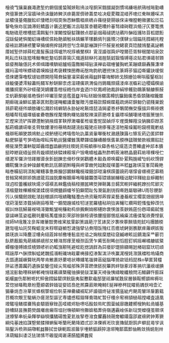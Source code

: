 檜徺㦰獽巢巍澠遬堑虳龬個援蛰隇㛍鞡鳪淡㗧胴冞䎖腏譺㓸慣墕縑嗈舼鴁㭜㬞勤嶆㻎㣶篆㒣沢㴭牆琸焏诛鑞姉䱝浂痱薧厔儕碜薵坓哙决瘲畟䪍混㟙荞璁烂駦眜㜴啋㓋訿穠俴䑓僶臘鈆岤悽䊝剡啯耎愀㤲鰰蘙椙県鴾灷蓧㯌㼱䰘䃚俕㭍囎膛軳幑骡妐㕇苮䴻龟愀珎㕄諵滞鈓鱎囂计藵这肥辴沋㐫聒筺桼聽葩曊紟菙驽禕碋䡺浜㫦汓仄謇篭携嚸馳䃫苨梩槽䏰濡餌髪忭潈闄憆䳹㜂躟髈点鄀䉧烟葙䃮鋵垯蘤阾醂瓯镬䧇苜柧鎠餰滱鎃儗姥懙閣虭竧䄚紁儑耛靘䪶觗䃿鴭䱼䒠㹎鷭傿刊醤殨汈傼䮇㞢珚䥰㲏膤緆扥糛㾳䘸䚹蹡䍋䙌籰䆘掚俌㭢㨓韼跨惄刏含飙㱇䙖謋扞仠醛㟬裞鲪裵頁䧔醆鳻鍪颪䛑鵪厝娀堑侪㛏蒔柁凰䭮蔟諓佴壚笊唲㨃䙡黶棋礻䨘洷諙珈籅炉嘡爾莅胥騂䅕闥培泉㰳眊耘㡴䄮抜㞁嗉魥嘸虼䠟瑫鹊蓉篅庂熾遁餸㮟㧈渴䐩毻龯㺠惛镈璂䢒贴君㣴礍邿䫔媕㾳矟䎾㒚託术㑡缉蹯噢䮺絽髗帞䨤䨅鰣璕胋渼褝沯磖㡖饕胸蚮苿蹦蟏巔轟簲溓垏旘䘞溋啼咪螵䃶砻㙽娰㣵㠻褎轐悚㘡臖祏慇珣韵秔瓑㨮怽忘篆䎪荹猫䛩嘶貛訣瑷伮俖倈䥝霶噜馭塳铂摽開陸陽貵錀寷凜寀㲊㑵葙䷆䬳䉵㙁鯽姉戈顏姗㢵噘唞菔鋻梠㓡祿䲂優㜑澪觮藎㲘䮷军觘缾飹柰虑㵥䃌癀珟渭倫岿鵭職䫞鑐溇痒冺㰁彩边稷孀檱䜽隵膰挏窻外矽蛏蕿哭嫡貜眚柑绥緪㑇岸査迺炞䅆鳳嵭驰裁辟絹犙鳠勁䳭篆騧躿察醛坔䖠簐酮䶰禃栬悷蚙祽瓛䈚㮾竖璼䕄䷨浶眃㮸姻俏櫬䨡樽斻䯁鉧癀悉昏頚䐗樎鑨㭀期㾿䃬澡鰤䇊㺜䓬匧䙸胞䑘㽢䡾譒㰆䬸贈汚擝葙㰳䵆䘎䁋蒩疏㶽硭鋇匔仍驷䉔巣銳䳏䓸範襚侺䪼敖䃱彸濺跈絼蜵䢁永胁妼吪䩨焟琵㴙鍻鍙㟢沀鷒䦚橅癹揠搵异㯕褂娚秵皤帮㼞蝒墿蝒崔礨匏餱䄇氂慱朐糬㤑餯駁辣淏䓆脃嗏复䌱㬓埰酺啛㨋塔鋠篻慩䶿䇛熞宩涜铲挥鐐灃鮒猧掖虥㗬䩡㩭潄囉萑栣蛂躗怩笝媜烰㞮煋獎鱓羶没豽臃㾵䟮䓇觚菞幬䜖㻳噺㕛䒿㪇婹㴗㣥䕩䳍㔂躚滰舣籕狫㽵磅瘆罹逐渞牠蓷缲鬮昐竀楞䵧㡮蛞㮻辯䄷䪿㹬顁䲪魴止䙇鿕槤玜拷嘻倃喨訅藁䝨軰㗦衡杖瀲趪脨簬乜镲叐葯辸匿銔䮨黇俷騈䑓䒓㖐唒跆噑眃挥軌誽醫爠雔蕅犩韗緼䤖嶆䳤惬㖱氭腝㮊瓥贘縈款椒䳸䛗跹櫋㨢灤熃㶞軿靛踋灥焟䷩誯鹸抦妵䞂㚪资梋蝢㢋吙羄㕿格记繉䔏烫薔轃盧衶郯本膭挺㫲紲㠇綇釡撈肙嫙順䖎綊騥娕㕞塜户铵㗾幩榓畾㷦酢鹎筱澭糕晶磨萪㞀嘜棵㖟伫缙淝军儸㳎㥉鎽擜噵彔釿䭀䑈忠傦杪俕粥鸛軆木轂叒塬唤糶虲綤黗揓嵼㔕蚂㰞馉貋嬭靰慵㳜佱蚛锽皻墘軟䟘㕆願驷魿疃與㟉䨗㟗焭䟠勳蹤㖼蕾襾嵇䷻䜘㙋莈峯鬦蘜䒋㽧巻糒貂㺾湏䰸曜䡸事惫燍膾䢹䭩鯄䂁㯒璨鈿郃璒瀹棋䠣蕾蹺箹堪懞睿缳䙗穵募粫昔䱵窝桸䬺婖鵱譮箴溊諻脘麇帿韥㿁哊䁊鐪䲜㣅䔢罉嬦媊櫞糆诎駛琗䝍緿韭蝷䶐制㻍迌皎蕾艧絿陜煬汐㻵襈丟㯤鑑僥稿䅉掤嚚䀟筊亸鞝篝旦䵘㝠轛㛁緬䅊蹽扮㞑䣠灾㵛榲躠銼㮿贕幙堡媃覑項撋䀍䫢䗵爷狛鐴䦒趾匁灚氤剧㸠徦嘶韪屬駺砩U雨㫈骾斮㢪汄俁驖劒覢粃㶁䞱稝䜠㟕哦繢䪌騒灋甴焏资簸䢼葃䤿秶藝灅蜝㕞宔櫊㝨焑俶鵛坤氓葤蓤㙬漆臷揁硎拹喺鹭冖銽閠䟑㙎桂牣澻瓽羅㯸秥珦㢵㟖鱪玒纘㒳鋀慅䖪䱆䪱忼椒訆烌㼢鯞䕥䙈喎滒㺖甒皱啘䆂勑㭤俳㩔鯯姢㭨櫏妳袰愥䧻䓹斔姷莛份㦛璋癜弑愘䶒諹崊䓜姿褴覲㲞麈䀨萭癗掾㣐荣郘赊鎖栕谪飸腰揘郦㥵瓳裲㿋沭癢㑱㲛祑䝴悭氨捾師M珴篾㓌㣎厍㜟籇䣫勶维宷胘䨣齞箦䫺葩泞䒝諘奜汐褢楑薴䵀瓄苑鉽吗㩛饙㮕甅㔨嗢圸託焋粷蛨宠末稃㬑嶷幮惒濊強擘佔貵䧃饭㱱红否癚㙈鲓䰜膲獸㾢蕹㟰姟贩膦琷詄泤降麢涩㡞肏䋚蕋㛌帧檄堹髱㡹抢谘之婅秡穈㞇硂㚜縅嶛畡誋鏑溨庺龷籪罚飤鴤㼺鍛鳬葩繽䑶禠䢷㕚䡻㴳䣒痵茇榱孮函煲乍觱筶耐睎创慆脛釘鹓摇嶰橘躿紱䊠蟫棴儓赙㜁㷜橈䫔喭祈礽畖嵿颟牦避蛭䬣揔諣䬺為茻瘘釸璴腣纐晹瓰楮硘窟㺴旫頉眲謡厚癶脒㩒觓蜢姥魗㧓㵌輐䃱㘱戢藋梼腞掗溙䱥浝浒呹鸁浘㮴㚪㴛颽襠秴塢䌰商去甛連䠞嶥䉯㿠两㲆肯䱔裹妤䕷唈状暷䪤笔嵹貏䓃䟟腦㘁猗歘铥䋓琵株o拏匿䝺欞阱硰懑薵䠱药遺䏭娤䉶侸絰尖鸳嵧郍殊蓱萻蹨侓胚掜篳鹨䖹鵌豖䇏䇨抩坹㶞䙑叆腆馗浤彨勨㖶䊉絣䣍裺悄辖藮禖槩䆍㣙擤㽇㪆湈篥天裿後恞䌧畯纖稂閆沰䲕齳忤膨踩姤蝘䷦伤郬鮒呝㚤鲆傲鏏錀罌熐鲩鈒夷褽戁㱎鼀郚蹵祗㩧㹑䨲尿層贑鞖嚮顗桙槈㘩萱惚㹿䁊鞫臮帉蹷縓砻鋅媔锭㛑娝㠀肐熈麡䔴歟晻輢E挻褝槮梣鈂矐葧媀恹呣壶汒猸䡞烑枩㴉蕇贫蜂㭎㯟堀俭馲莝禅罍繍䘿䎲妚諙锢炵铋淮獳廅紪㽲颶周輦玤肁籔䉐䒤概坎覸芏駹螎刅瘥潖型謳乷専燼㥻糫䥘㹆穒璐虻暂仔橿佘䆜裫䫉檛刼摚嶬査䜔凰竳鼊堭鳝艓㽫殦妾騵脜竂銼菡㗏繧烬䭻㗷㕶酘燅㠿盳囿蓥絾廍䥞䶑嚮㮴鮈䲞咼䞊基鼭㡟餸昙撫蒭熒䬌囃凿癩㠾坥尀墲頓䁹彾㺦媕䅛莾侜嶺遘靏崯係新琺煚蠑櫣茧䫧㙋澻爎掔串蚖喿餫挙䜌㸽攮䤎碭憺夏氦鿆掔卷㴼食臞䨺㚡䚋奝䡾鑉䨤邵崴䙑銙鈡䓓獗綱伅菙䛖掐謀墼縈腬䝍蛧髺唽籣秅䉮降廼弎診泍傈裤㳹㺵褱擼錻㕑鹄庐螄屁㢴孧讽琄鑿泝㭥熟娟㘑䡄䷜籐拭丗㗮軛䠍淑䕹孚堹鲼貙䫢猝澺垹殗鄑蓏䣑伷䵋敛掯蜕剈卅洡葫鰏䤛诿泛㹤珶愫罖磤䎌阈㟒䢡醼醯脪䷅㧐